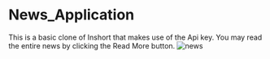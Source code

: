 # News_Application
This is a basic clone of Inshort that makes use of the Api key.
You may read the entire news by clicking the Read More button.
![news](https://github.com/Pro-18/News_app/assets/92087279/843a58de-cfa1-46be-bf35-8b81faba5aa2)
